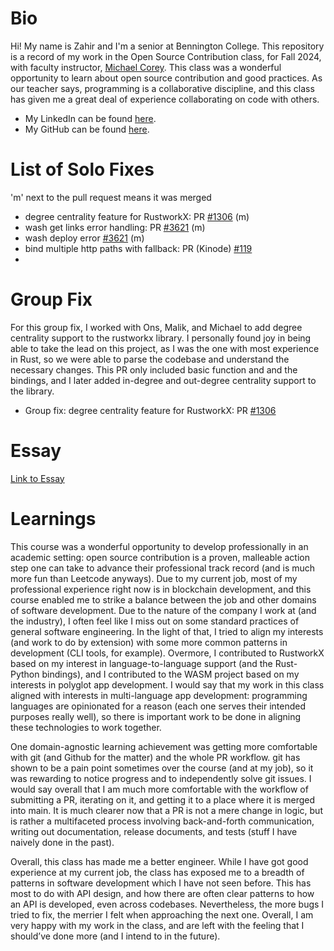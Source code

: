 # Bio
Hi! My name is Zahir and I'm a senior at Bennington College. This repository is a record of my work in the Open Source Contribution class, for Fall 2024, with faculty instructor, [Michael Corey](https://www.bennington.edu/academics/faculty/michael-corey). This class was a wonderful opportunity to learn about open source contribution and good 
practices. As our teacher says, programming is a collaborative discipline, and this class has given me a great deal of experience collaborating on code with others.
- My LinkedIn can be found [here](https://www.linkedin.com/in/zahirsabotic).
- My GitHub can be found [here](https://github.com/zahirsabotic).


# List of Solo Fixes
'm' next to the pull request means it was merged

- degree centrality feature for RustworkX: PR [#1306](https://github.com/Qiskit/rustworkx/pull/1306) (m)
- wash get links error handling: PR [#3621](https://github.com/wasmCloud/wasmCloud/pull/3621) (m)
- wash deploy error [#3621](https://github.com/wasmCloud/wasmCloud/pull/3621) (m)
- bind multiple http paths with fallback: PR (Kinode) [#119](https://github.com/kinode-dao/process_lib/pull/119)
- 

# Group Fix
For this group fix, I worked with Ons, Malik, and Michael to add degree centrality support to the rustworkx library. I personally found joy in being able to take the lead on this project, as I was the one with most experience in Rust, so we were able to parse the codebase and understand the necessary changes. This PR only included basic function and and the bindings, and I later added in-degree and out-degree centrality support to the library.
- Group fix: degree centrality feature for RustworkX: PR [#1306](https://github.com/Qiskit/rustworkx/pull/1306)

# Essay
[Link to Essay](https://docs.google.com/document/d/1vyqvrG-7-fiwhzg36-eQF5HVtHpQ3sHl5U4gwhsGZ04/edit?usp=sharing)

# Learnings
This course was a wonderful opportunity to develop professionally in an academic setting: open source contribution is a proven, malleable action step one can take to advance their professional track record (and is much more fun than Leetcode anyways). Due to my current job, most of my professional experience right now is in blockchain development, and this course enabled me to strike a balance between the job and other domains of software development. Due to the nature of the company I work at (and the industry), I often feel like I miss out on some standard practices of general software engineering. In the light of that, I tried to align my interests (and work to do by extension) with some more common patterns in development (CLI tools, for example). Overmore, I contributed to RustworkX based on my interest in language-to-language support (and the Rust-Python bindings), and I contributed to the WASM project based on my interests in polyglot app development. I would say that my work in this class aligned with interests in multi-language app development: programming languages are opinionated for a reason (each one serves their intended purposes really well), so there is important work to be done in aligning these technologies to work together.

One domain-agnostic learning achievement was getting more comfortable with git (and Github for the matter) and the whole PR workflow. git has shown to be a pain point sometimes over the course (and at my job), so it was rewarding to notice progress and to independently solve git issues. I would say overall that I am much more comfortable with the workflow of submitting a PR, iterating on it, and getting it to a place where it is merged into main. It is much clearer now that a PR is not a mere change in logic, but is rather a multifaceted process involving back-and-forth communication, writing out documentation, release documents, and tests (stuff I have naively done in the past). 

Overall, this class has made me a better engineer. While I have got good experience at my current job, the class has exposed me to a breadth of patterns in software development which I have not seen before. This has most to do with API design, and how there are often clear patterns to how an API is developed, even across codebases. Nevertheless, the more bugs I tried to fix, the merrier I felt when approaching the next one. Overall, I am very happy with my work in the class, and are left with the feeling that I should’ve done more (and I intend to in the future).
